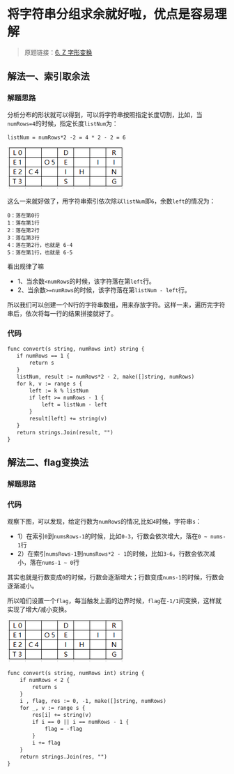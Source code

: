 # 将字符串分组求余就好啦，优点是容易理解
> 原题链接：[6. Z 字形变换](https://leetcode-cn.com/problems/zigzag-conversion/)
## 解法一、索引取余法
### 解题思路
分析分布的形状就可以得到，可以将字符串按照指定长度切割，比如，当``numRows=4``的时候，指定长度``listNum``为：
```
listNum = numRows*2 -2 = 4 * 2 - 2 = 6
 ```
![grid](../pictures/problems/6/1.png)
 
 这么一来就好做了，用字符串索引依次除以``listNum``即``6``，余数``left``的情况为：
 ```
 0：落在第0行
 1：落在第1行
 2：落在第2行
 3：落在第3行
 4：落在第2行，也就是 6-4
 5：落在第1行，也就是 6-5
 ```
 看出规律了嘛
 * 1、当余数``<numRows``的时候，该字符落在第``left``行。
 * 2、当余数``>=numRows``的时候，该字符落在第``listNum - left``行。
 
 所以我们可以创建一个N行的字符串数组，用来存放字符。这样一来，遍历完字符串后，依次将每一行的结果拼接就好了。
 ### 代码
 
 ```golang
func convert(s string, numRows int) string {
	if numRows == 1 {
		return s
	}
	listNum, result := numRows*2 - 2, make([]string, numRows)
	for k, v := range s {
		left := k % listNum
		if left >= numRows - 1 {
			left = listNum - left
		}
		result[left] += string(v)
	}
	return strings.Join(result, "")
}
 ```

## 解法二、flag变换法
### 解题思路
### 代码
观察下图，可以发现，给定行数为``numRows``的情况,比如``4``时候，字符串``s``：

* 1）在索引``0``到``numsRows-1``的时候，比如``0-3``，行数会依次增大，落在``0 ~ nums-1``行
* 2）在索引``numsRows-1``到``numsRows*2 - 1``的时候，比如``3-6``，行数会依次减小，落在``nums-1 ~ 0``行

其实也就是行数变成``0``的时候，行数会逐渐增大；行数变成``nums-1``的时候，行数会逐渐减小。

所以咱们设置一个``flag``，每当触发上面的边界时候，``flag``在``-1/1``间变换，这样就实现了增大/减小变换。

![grid](../pictures/problems/6/1.png)

```golang
func convert(s string, numRows int) string {
	if numRows < 2 {
		return s
	}
	i , flag, res := 0, -1, make([]string, numRows)
	for _, v := range s {
		res[i] += string(v)
		if i == 0 || i == numRows - 1 {
			flag = -flag
		}
		i += flag
	}
	return strings.Join(res, "")
}
```